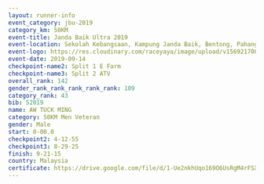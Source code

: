 ```yaml
---
layout: runner-info 
event_category: jbu-2019 
category_km: 50KM 
event-title: Janda Baik Ultra 2019 
event-location: Sekolah Kebangsaan, Kampung Janda Baik, Bentong, Pahang, Malaysia 
event-logo: https://res.cloudinary.com/raceyaya/image/upload/v1569217009/logo/janda-baik_vch1pc.jpg 
event-date: 2019-09-14 
checkpoint-name2: Split 1 E Farm 
checkpoint-name3: Split 2 ATV 
overall_rank: 142
gender_rank_rank_rank_rank_rank: 109
category_rank: 43
bib: 52019
name: AW TUCK MING
category: 50KM Men Veteran
gender: Male
start: 0-00.0
checkpoint2: 4-12-55
checkpoint3: 8-29-25
finish: 9-21-15
country: Malaysia
certificate: https://drive.google.com/file/d/1-Ue2nkhUqo169O6UsRgM4rFSXfkVNVf2/view?usp=sharing
---
```

